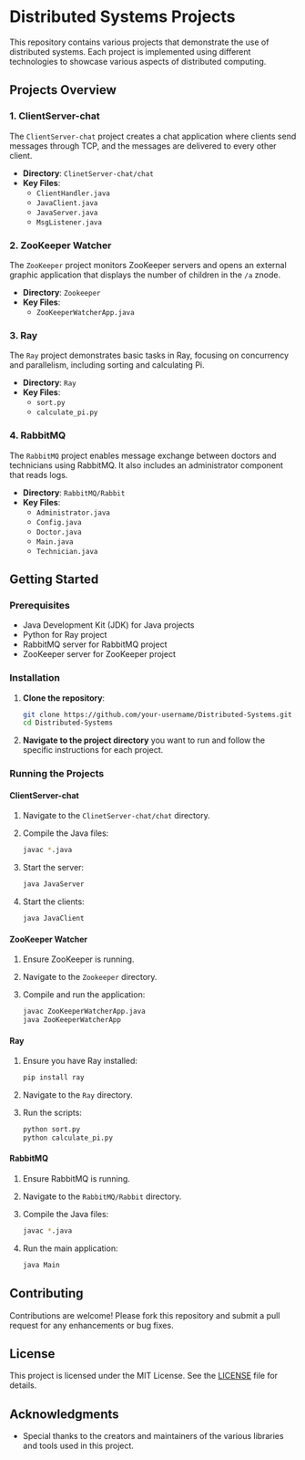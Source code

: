 # Distributed Systems Projects

This repository contains various projects that demonstrate the use of distributed systems. Each project is implemented using different technologies to showcase various aspects of distributed computing.

## Projects Overview

### 1. ClientServer-chat

The `ClientServer-chat` project creates a chat application where clients send messages through TCP, and the messages are delivered to every other client.

- **Directory**: `ClinetServer-chat/chat`
- **Key Files**:
  - `ClientHandler.java`
  - `JavaClient.java`
  - `JavaServer.java`
  - `MsgListener.java`

### 2. ZooKeeper Watcher

The `ZooKeeper` project monitors ZooKeeper servers and opens an external graphic application that displays the number of children in the `/a` znode.

- **Directory**: `Zookeeper`
- **Key Files**:
  - `ZooKeeperWatcherApp.java`

### 3. Ray

The `Ray` project demonstrates basic tasks in Ray, focusing on concurrency and parallelism, including sorting and calculating Pi.

- **Directory**: `Ray`
- **Key Files**:
  - `sort.py`
  - `calculate_pi.py`

### 4. RabbitMQ

The `RabbitMQ` project enables message exchange between doctors and technicians using RabbitMQ. It also includes an administrator component that reads logs.

- **Directory**: `RabbitMQ/Rabbit`
- **Key Files**:
  - `Administrator.java`
  - `Config.java`
  - `Doctor.java`
  - `Main.java`
  - `Technician.java`

## Getting Started

### Prerequisites

- Java Development Kit (JDK) for Java projects
- Python for Ray project
- RabbitMQ server for RabbitMQ project
- ZooKeeper server for ZooKeeper project

### Installation

1. **Clone the repository**:

    ```bash
    git clone https://github.com/your-username/Distributed-Systems.git
    cd Distributed-Systems
    ```

2. **Navigate to the project directory** you want to run and follow the specific instructions for each project.

### Running the Projects

#### ClientServer-chat

1. Navigate to the `ClinetServer-chat/chat` directory.
2. Compile the Java files:

    ```bash
    javac *.java
    ```

3. Start the server:

    ```bash
    java JavaServer
    ```

4. Start the clients:

    ```bash
    java JavaClient
    ```

#### ZooKeeper Watcher

1. Ensure ZooKeeper is running.
2. Navigate to the `Zookeeper` directory.
3. Compile and run the application:

    ```bash
    javac ZooKeeperWatcherApp.java
    java ZooKeeperWatcherApp
    ```

#### Ray

1. Ensure you have Ray installed:

    ```bash
    pip install ray
    ```

2. Navigate to the `Ray` directory.
3. Run the scripts:

    ```bash
    python sort.py
    python calculate_pi.py
    ```

#### RabbitMQ

1. Ensure RabbitMQ is running.
2. Navigate to the `RabbitMQ/Rabbit` directory.
3. Compile the Java files:

    ```bash
    javac *.java
    ```

4. Run the main application:

    ```bash
    java Main
    ```

## Contributing

Contributions are welcome! Please fork this repository and submit a pull request for any enhancements or bug fixes.

## License

This project is licensed under the MIT License. See the [LICENSE](LICENSE) file for details.

## Acknowledgments

- Special thanks to the creators and maintainers of the various libraries and tools used in this project.

